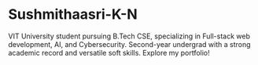 # Sushmithaasri-K-N
VIT University student pursuing B.Tech CSE, specializing in Full-stack web development, AI, and Cybersecurity. Second-year undergrad with a strong academic record and versatile soft skills. Explore my portfolio!
